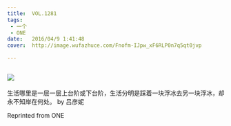 ```yaml
---
title:	VOL.1281
tags:
 - 一个
 - ONE
date:	2016/04/9 1:41:48
cover:	http://image.wufazhuce.com/Fnofm-IJpw_xF6RLP0n7q5qt0jvp

---
```

![](http://image.wufazhuce.com/Fnofm-IJpw_xF6RLP0n7q5qt0jvp)
---

生活哪里是一层一层上台阶或下台阶，生活分明是踩着一块浮冰去另一块浮冰，却永不知岸在何处。 by 吕彦妮
 
Reprinted from ONE

